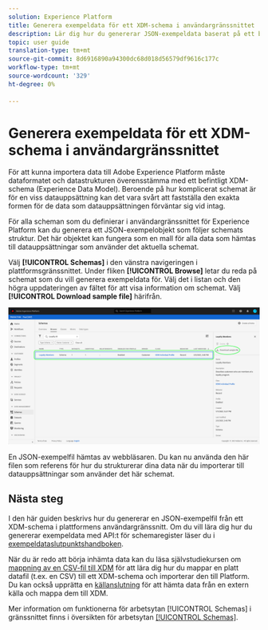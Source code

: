 ```yaml
---
solution: Experience Platform
title: Generera exempeldata för ett XDM-schema i användargränssnittet
description: Lär dig hur du genererar JSON-exempeldata baserat på ett befintligt schema i Adobe Experience Platform användargränssnitt.
topic: user guide
translation-type: tm+mt
source-git-commit: 8d6916890a94300dc68d018d56579df9616c177c
workflow-type: tm+mt
source-wordcount: '329'
ht-degree: 0%

---
```



# Generera exempeldata för ett XDM-schema i användargränssnittet

För att kunna importera data till Adobe Experience Platform måste dataformatet och datastrukturen överensstämma med ett befintligt XDM-schema (Experience Data Model). Beroende på hur komplicerat schemat är för en viss datauppsättning kan det vara svårt att fastställa den exakta formen för de data som datauppsättningen förväntar sig vid intag.

För alla scheman som du definierar i användargränssnittet för Experience Platform kan du generera ett JSON-exempelobjekt som följer schemats struktur. Det här objektet kan fungera som en mall för alla data som hämtas till datauppsättningar som använder det aktuella schemat.

Välj **[!UICONTROL Schemas]** i den vänstra navigeringen i plattformsgränssnittet. Under fliken **[!UICONTROL Browse]** letar du reda på schemat som du vill generera exempeldata för. Välj det i listan och den högra uppdateringen av fältet för att visa information om schemat. Välj **[!UICONTROL Download sample file]** härifrån.

![](../images/ui/sample/sample-data.png)

En JSON-exempelfil hämtas av webbläsaren. Du kan nu använda den här filen som referens för hur du strukturerar dina data när du importerar till datauppsättningar som använder det här schemat.

## Nästa steg

I den här guiden beskrivs hur du genererar en JSON-exempelfil från ett XDM-schema i plattformens användargränssnitt. Om du vill lära dig hur du genererar exempeldata med API:t för schemaregister läser du i [exempeldataslutpunktshandboken](../api/sample-data.md).

När du är redo att börja inhämta data kan du läsa självstudiekursen om [mappning av en CSV-fil till XDM](../../ingestion/tutorials/map-a-csv-file.md) för att lära dig hur du mappar en platt datafil (t.ex. en CSV) till ett XDM-schema och importerar den till Platform. Du kan också upprätta en [källanslutning](../../sources/home.md) för att hämta data från en extern källa och mappa dem till XDM.

Mer information om funktionerna för arbetsytan [!UICONTROL Schemas] i gränssnittet finns i översikten för arbetsytan [[!UICONTROL Schemas]](./overview.md).